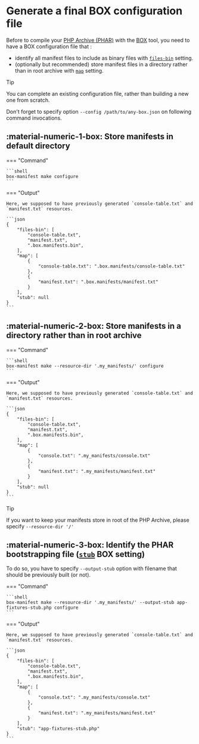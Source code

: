 <!-- markdownlint-disable MD013 MD029 MD033 -->
# Generate a final BOX configuration file

Before to compile your [PHP Archive (PHAR)][php-phar] with the [BOX][box-project] tool,
you need to have a BOX configuration file that :

- identify all manifest files to include as binary files with [`files-bin`][box-files] setting.
- (optionally but recommended) store manifest files in a directory rather than in root archive with [`map`][box-map] setting.

> [!TIP]
>
> You can complete an existing configuration file, rather than building a new one from scratch.
>
> Don't forget to specify option `--config /path/to/any-box.json` on following command invocations.

## :material-numeric-1-box: Store manifests in default directory

=== "Command"

    ```shell
    box-manifest make configure
    ```

=== "Output"

    Here, we supposed to have previously generated `console-table.txt` and `manifest.txt` resources.

    ```json
    {
        "files-bin": [
            "console-table.txt",
            "manifest.txt",
            ".box.manifests.bin",
        ],
        "map": [
            {
                "console-table.txt": ".box.manifests/console-table.txt"
            },
            {
                "manifest.txt": ".box.manifests/manifest.txt"
            }
        ],
        "stub": null
    }
    ```

## :material-numeric-2-box: Store manifests in a directory rather than in root archive

=== "Command"

    ```shell
    box-manifest make --resource-dir '.my_manifests/' configure
    ```

=== "Output"

    Here, we supposed to have previously generated `console-table.txt` and `manifest.txt` resources.

    ```json
    {
        "files-bin": [
            "console-table.txt",
            "manifest.txt",
            ".box.manifests.bin",
        ],
        "map": [
            {
                "console.txt": ".my_manifests/console.txt"
            },
            {
                "manifest.txt": ".my_manifests/manifest.txt"
            }
        ],
        "stub": null
    }
    ```

> [!TIP]
>
> If you want to keep your manifests store in root of the PHP Archive, please specify `--resource-dir '/'`

## :material-numeric-3-box: Identify the PHAR bootstrapping file ([`stub`][box-stub] BOX setting)

To do so, you have to specify `--output-stub` option with filename that should be previously built (or not).

=== "Command"

    ```shell
    box-manifest make --resource-dir '.my_manifests/' --output-stub app-fixtures-stub.php configure
    ```

=== "Output"

    Here, we supposed to have previously generated `console-table.txt` and `manifest.txt` resources.

    ```json
    {
        "files-bin": [
            "console-table.txt",
            "manifest.txt",
            ".box.manifests.bin",
        ],
        "map": [
            {
                "console.txt": ".my_manifests/console.txt"
            },
            {
                "manifest.txt": ".my_manifests/manifest.txt"
            }
        ],
        "stub": "app-fixtures-stub.php"
    }
    ```

[php-phar]: https://www.php.net/phar
[box-project]: https://github.com/box-project/box
[box-files]: https://box-project.github.io/box/configuration/#files-files-and-files-bin
[box-map]: https://box-project.github.io/box/configuration/#map-map
[box-stub]: https://box-project.github.io/box/configuration/#stub-stub
